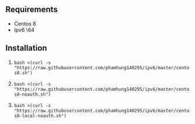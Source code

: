 ## Requirements
- Centos 8
- Ipv6 \64

## Installation
1. `bash <(curl -s "https://raw.githubusercontent.com/phamhung140295/ipv6/master/centos8.sh")`

2. `bash <(curl -s "https://raw.githubusercontent.com/phamhung140295/ipv6/master/centos8-noauth.sh")`

3. `bash <(curl -s "https://raw.githubusercontent.com/phamhung140295/ipv6/master/centos8-local-noauth.sh")`
